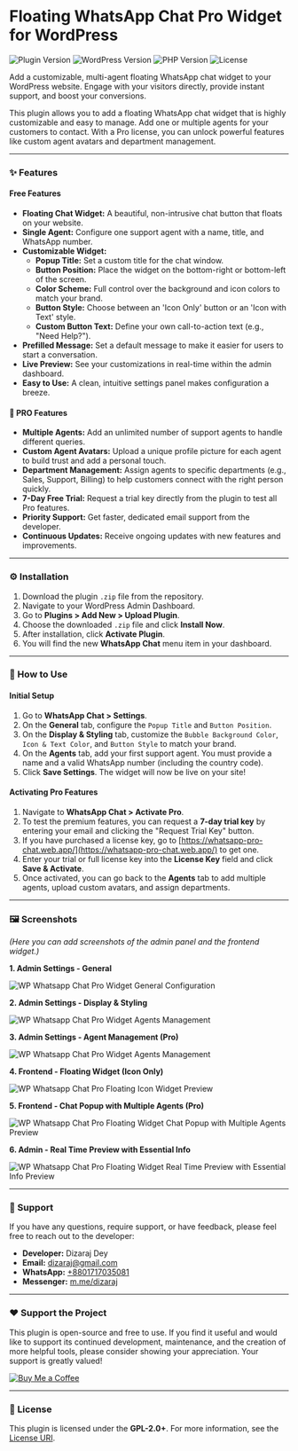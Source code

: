 # Floating WhatsApp Chat Pro Widget for WordPress

![Plugin Version](https://img.shields.io/badge/Version-2.9.3-blue.svg)
![WordPress Version](https://img.shields.io/badge/WordPress-5.0%2B-orange.svg)
![PHP Version](https://img.shields.io/badge/PHP-7.2%2B-brightgreen.svg)
![License](https://img.shields.io/badge/License-GPL--2.0%2B-red.svg)

Add a customizable, multi-agent floating WhatsApp chat widget to your WordPress website. Engage with your visitors directly, provide instant support, and boost your conversions.

This plugin allows you to add a floating WhatsApp chat widget that is highly customizable and easy to manage. Add one or multiple agents for your customers to contact. With a Pro license, you can unlock powerful features like custom agent avatars and department management.

---

### ✨ Features

#### Free Features
* **Floating Chat Widget:** A beautiful, non-intrusive chat button that floats on your website.
* **Single Agent:** Configure one support agent with a name, title, and WhatsApp number.
* **Customizable Widget:**
    * **Popup Title:** Set a custom title for the chat window.
    * **Button Position:** Place the widget on the bottom-right or bottom-left of the screen.
    * **Color Scheme:** Full control over the background and icon colors to match your brand.
    * **Button Style:** Choose between an 'Icon Only' button or an 'Icon with Text' style.
    * **Custom Button Text:** Define your own call-to-action text (e.g., "Need Help?").
* **Prefilled Message:** Set a default message to make it easier for users to start a conversation.
* **Live Preview:** See your customizations in real-time within the admin dashboard.
* **Easy to Use:** A clean, intuitive settings panel makes configuration a breeze.

#### 🚀 PRO Features
* **Multiple Agents:** Add an unlimited number of support agents to handle different queries.
* **Custom Agent Avatars:** Upload a unique profile picture for each agent to build trust and add a personal touch.
* **Department Management:** Assign agents to specific departments (e.g., Sales, Support, Billing) to help customers connect with the right person quickly.
* **7-Day Free Trial:** Request a trial key directly from the plugin to test all Pro features.
* **Priority Support:** Get faster, dedicated email support from the developer.
* **Continuous Updates:** Receive ongoing updates with new features and improvements.

---

### ⚙️ Installation

1.  Download the plugin `.zip` file from the repository.
2.  Navigate to your WordPress Admin Dashboard.
3.  Go to **Plugins > Add New > Upload Plugin**.
4.  Choose the downloaded `.zip` file and click **Install Now**.
5.  After installation, click **Activate Plugin**.
6.  You will find the new **WhatsApp Chat** menu item in your dashboard.

---

### 📖 How to Use

#### Initial Setup
1.  Go to **WhatsApp Chat > Settings**.
2.  On the **General** tab, configure the `Popup Title` and `Button Position`.
3.  On the **Display & Styling** tab, customize the `Bubble Background Color`, `Icon & Text Color`, and `Button Style` to match your brand.
4.  On the **Agents** tab, add your first support agent. You must provide a name and a valid WhatsApp number (including the country code).
5.  Click **Save Settings**. The widget will now be live on your site!

#### Activating Pro Features
1.  Navigate to **WhatsApp Chat > Activate Pro**.
2.  To test the premium features, you can request a **7-day trial key** by entering your email and clicking the "Request Trial Key" button.
3.  If you have purchased a license key, go to [https://whatsapp-pro-chat.web.app/](https://whatsapp-pro-chat.web.app/) to get one.
4.  Enter your trial or full license key into the **License Key** field and click **Save & Activate**.
5.  Once activated, you can go back to the **Agents** tab to add multiple agents, upload custom avatars, and assign departments.

---

### 🖼️ Screenshots

*(Here you can add screenshots of the admin panel and the frontend widget.)*

**1. Admin Settings - General**
<div><img src="./assets/screenshot1.jpg" alt="WP Whatsapp Chat Pro Widget General Configuration"></div>

**2. Admin Settings - Display & Styling**
<div><img src="./assets/screenshot2.jpg" alt="WP Whatsapp Chat Pro Widget Agents Management"></div>

**3. Admin Settings - Agent Management (Pro)**
<div><img src="./assets/screenshot3.jpg" alt="WP Whatsapp Chat Pro Widget Agents Management"></div>

**4. Frontend - Floating Widget (Icon Only)**
<div><img src="./assets/screenshot4.jpg" alt="WP Whatsapp Chat Pro Floating Icon Widget Preview"></div>

**5. Frontend - Chat Popup with Multiple Agents (Pro)**
<div><img src="./assets/screenshot5.jpg" alt="WP Whatsapp Chat Pro Floating Widget Chat Popup with Multiple Agents Preview"></div>

**6. Admin - Real Time Preview with Essential Info**
<div><img src="./assets/screenshot6.jpg" alt="WP Whatsapp Chat Pro Floating Widget Real Time Preview with Essential Info Preview"></div>

---

### 💬 Support

If you have any questions, require support, or have feedback, please feel free to reach out to the developer:

* **Developer:** Dizaraj Dey
* **Email:** [dizaraj@gmail.com](mailto:dizaraj@gmail.com)
* **WhatsApp:** [+8801717035081](https://wa.me/8801717035081)
* **Messenger:** [m.me/dizaraj](https://m.me/dizaraj)

---

### ❤️ Support the Project

This plugin is open-source and free to use. If you find it useful and would like to support its continued development, maintenance, and the creation of more helpful tools, please consider showing your appreciation. Your support is greatly valued!

<a href="https://coff.ee/dizaraj" target="_blank"><img src="https://img.shields.io/badge/Buy%20Me%20a%20Coffee-ffdd00?style=for-the-badge&logo=buy-me-a-coffee&logoColor=black" alt="Buy Me a Coffee"></a>

---

### 📜 License

This plugin is licensed under the **GPL-2.0+**.
For more information, see the [License URI](http://www.gnu.org/licenses/gpl-2.0.txt).